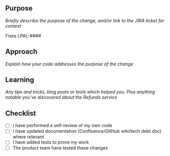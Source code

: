 ## Purpose
_Briefly describe the purpose of the change, and/or link to the JIRA ticket for context_

Fixes LPAL-####

## Approach

_Explain how your code addresses the purpose of the change_

## Learning

_Any tips and tricks, blog posts or tools which helped you. Plus anything notable you've discovered about the Refunds service_

## Checklist

* [ ] I have performed a self-review of my own code
* [ ] I have updated documentation (Confluence/GitHub wiki/tech debt doc) where relevant
* [ ] I have added tests to prove my work
* [ ] The product team have tested these changes
